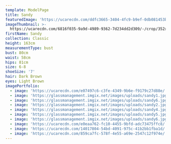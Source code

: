 ```yaml
---
template: ModelPage
title: Sandy
featuredImage: 'https://ucarecdn.com/ddfc3665-3404-4fc9-b9ef-0db081453b9a/'
imageThumbnail: >-
  https://ucarecdn.com/6816f035-9a9d-4989-9362-7d234dd2d309/-/crop/352x482/164,35/-/preview/
firstName: Sandy
collection: Classic
height: 163cm
measurementType: bust
bust: 80cm
waist: 58cm
hips: 81cm
size: 6-8
shoeSize: '7'
hair: Dark Brown
eyes: Light Brown
imagePortfolio:
  - image: 'https://ucarecdn.com/e07497c6-c3fe-4349-9b6e-f9179c27d88e/'
  - image: 'https://glassmanagement.imgix.net/images/uploads/sandy1.jpg'
  - image: 'https://glassmanagement.imgix.net/images/uploads/sandy6.jpg'
  - image: 'https://glassmanagement.imgix.net/images/uploads/sandy2.jpg'
  - image: 'https://glassmanagement.imgix.net/images/uploads/sandy4.jpg'
  - image: 'https://glassmanagement.imgix.net/images/uploads/sandy5.jpg'
  - image: 'https://glassmanagement.imgix.net/images/uploads/sandy6.jpg'
  - image: 'https://ucarecdn.com/e0eaa762-fc10-4455-9bfd-adc73475ffc8/'
  - image: 'https://ucarecdn.com/14017804-54bd-4091-975c-41b2bb1fba1d/'
  - image: 'https://ucarecdn.com/859ca7fc-578f-4e55-a69e-2547c12f974e/'
---
```


